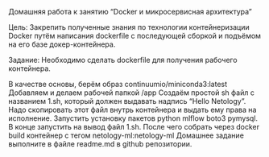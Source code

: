 Домашняя работа к занятию “Docker и микросервисная архитектура”

Цель:
Закрепить полученные знания по технологии контейнеризации Docker путём написания dockerfile с последующей сборкой и подъёмом на его базе докер-контейнера.

Задание:
Необходимо сделать dockerfile для получения рабочего контейнера.

В качестве основы, берём образ continuumio/miniconda3:latest
Добавляем и делаем рабочей папкой /app
Создаём простой sh файл с названием 1.sh, который должен выдавать надпись “Hello Netology”.
Надо скопировать этот файл внутрь контейнера и выдать ему права на исполнение.
Запустить установку пакетов python mlflow boto3 pymysql.
В конце запустить на вывод файл 1.sh.
После чего собрать через docker build контейнер с тегом netology-ml:netology-ml
Домашнее задание выполните в файле readme.md в github репозитории.
